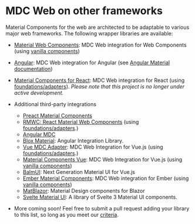 <!--docs:
title: "MDC Web on other frameworks"
navTitle: "Framework Wrappers"
layout: landing
section: docs
path: /docs/framework-wrappers/
-->

# MDC Web on other frameworks

Material Components for the web are architected to be adaptable to various major web frameworks. The following wrapper libraries are available:

  - [Material Web Components](https://github.com/material-components/material-components-web-components): MDC Web integration for Web Components (using [vanilla components](./integrating-into-frameworks.md#the-simple-approach-wrapping-mdc-web-vanilla-components))
  - [Angular](https://angular.io/): MDC Web integration for Angular (see [Angular Material documentation](https://material.angular.io/))
  - [Material Components for React](https://github.com/material-components/material-components-web-react): MDC Web integration for React (using [foundations/adapters](./integrating-into-frameworks.md#the-advanced-approach-using-foundations-and-adapters)). *Please note that this project is no longer under active development.*
  - Additional third-party integrations
    - [Preact Material Components](https://github.com/prateekbh/preact-material-components)
    - [RMWC: React Material Web Components](https://github.com/jamesmfriedman/rmwc) (using [foundations/adapters](./integrating-into-frameworks.md#the-advanced-approach-using-foundations-and-adapters).)
    - [Angular MDC](https://github.com/trimox/angular-mdc-web)
    - [Blox Material](https://blox.src.zone/material): Angular Integration Library.
    - [Vue MDC Adapter](https://github.com/pgbross/vue-material-adapter): MDC Web Integration for Vue.js (using [foundations/adapters](./integrating-into-frameworks.md#the-advanced-approach-using-foundations-and-adapters).)
    - [Material Components Vue](https://github.com/matsp/material-components-vue): MDC Web Integration for Vue.js (using [vanilla components](./integrating-into-frameworks.md#the-simple-approach-wrapping-mdc-web-vanilla-components))
    - [BalmUI](https://material.balmjs.com/): Next Generation Material UI for Vue.js
    - [Ember Material Components](https://github.com/onehilltech/ember-cli-mdc): MDC Web integration for Ember (using [vanilla components](./integrating-into-frameworks.md#the-simple-approach-wrapping-mdc-web-vanilla-components))
    - [MatBlazor](https://github.com/SamProf/MatBlazor): Material Design components for Blazor
    - [Svelte Material UI](https://github.com/hperrin/svelte-material-ui): A library of Svelte 3 Material UI components.

  - More coming soon! Feel free to submit a pull request adding your library to this list, so long as you meet our [criteria](integrating-into-frameworks.md).

